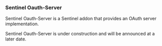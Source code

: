 ### Sentinel Oauth-Server

Sentinel Oauth-Server is a Sentinel addon that provides an OAuth server implementation.

Sentinel Oauth-Server is under construction and will be announced at a later date.
